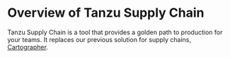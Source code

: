 # Overview of Tanzu Supply Chain

Tanzu Supply Chain is a tool that provides a golden path to production for your teams.
It replaces our previous solution for supply chains, [Cartographer](https://cartographer.sh).



